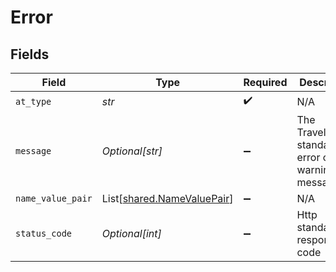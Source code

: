 # Error


## Fields

| Field                                                              | Type                                                               | Required                                                           | Description                                                        | Example                                                            |
| ------------------------------------------------------------------ | ------------------------------------------------------------------ | ------------------------------------------------------------------ | ------------------------------------------------------------------ | ------------------------------------------------------------------ |
| `at_type`                                                          | *str*                                                              | :heavy_check_mark:                                                 | N/A                                                                | Error                                                              |
| `message`                                                          | *Optional[str]*                                                    | :heavy_minus_sign:                                                 | The Travelport standardized error or warning message               |                                                                    |
| `name_value_pair`                                                  | List[[shared.NameValuePair](../../models/shared/namevaluepair.md)] | :heavy_minus_sign:                                                 | N/A                                                                |                                                                    |
| `status_code`                                                      | *Optional[int]*                                                    | :heavy_minus_sign:                                                 | Http standard response code                                        |                                                                    |